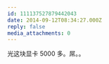 ```yaml
---
id: 111137527879442043
date: 2014-09-12T08:34:27.000Z
reply: false
media_attachments: 0
---
```


光这块显卡 5000 多。屌。。

